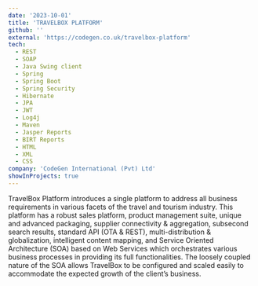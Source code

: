 ```yaml
---
date: '2023-10-01'
title: 'TRAVELBOX PLATFORM'
github: ''
external: 'https://codegen.co.uk/travelbox-platform'
tech:
  - REST
  - SOAP
  - Java Swing client
  - Spring
  - Spring Boot
  - Spring Security
  - Hibernate
  - JPA
  - JWT
  - Log4j
  - Maven
  - Jasper Reports
  - BIRT Reports
  - HTML
  - XML
  - CSS
company: 'CodeGen International (Pvt) Ltd'
showInProjects: true
---
```


TravelBox Platform introduces a single platform to address all business requirements in various facets of the travel and tourism industry. This platform has a robust sales platform, product management suite, unique and advanced packaging, supplier connectivity & aggregation, subsecond search results, standard API (OTA & REST), multi-distribution & globalization, intelligent content mapping, and Service Oriented Architecture (SOA) based on Web Services which orchestrates various business processes in providing its full functionalities. The loosely coupled nature of the SOA allows TravelBox to be configured and scaled easily to accommodate the expected growth of the client’s business.
